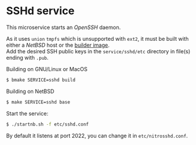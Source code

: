 # SSHd service

This microservice starts an _OpenSSH_ daemon.

As it uses `union` `tmpfs` which is unsupported with `ext2`, it must be built with either a _NetBSD_ host or the [builder image][1].  
Add the desired SSH public keys in the `service/sshd/etc` directory in file(s) ending with `.pub`.

Building on GNU/Linux or MacOS
```sh
$ bmake SERVICE=sshd build
```
Building on NetBSD
```sh
$ make SERVICE=sshd base
```
Start the service:
```sh
$ ./startnb.sh -f etc/sshd.conf
```
By default it listens at port 2022, you can change it in `etc/nitrosshd.conf`.

[1]: https://github.com/NetBSDfr/smolBSD/tree/main/service/build
